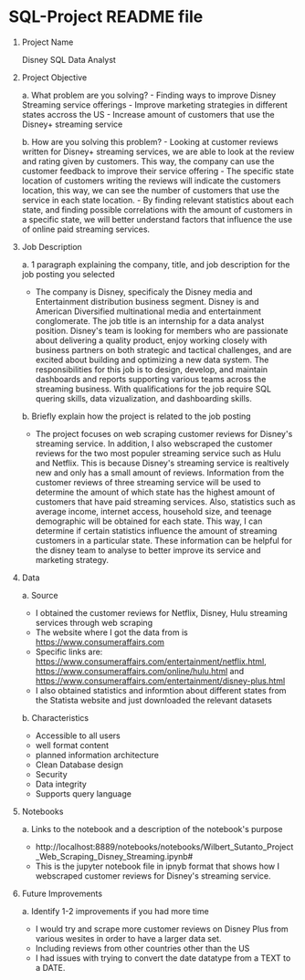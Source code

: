 # SQL-Project README file 

1. Project Name

   Disney SQL Data Analyst

2. Project Objective

    a. What problem are you solving?
       - Finding ways to improve Disney Streaming service offerings
       - Improve marketing strategies in different states accross the US
       - Increase amount of customers that use the Disney+ streaming service 
       
    b. How are you solving this problem?
       - Looking at customer reviews written for Disney+ streaming services, we are able to look at the review and rating given by customers.
         This way, the company can use the customer feedback to improve their service offering
       - The specific state location of customers writing the reviews will indicate the customers location,
         this way, we can see the number of customers that use the service in each state location. 
       - By finding relevant statistics about each state, and finding possible correlations with the amount of customers in a specific state,
         we will better understand factors that influence the use of online paid streaming services.
    
3. Job Description

    a. 1 paragraph explaining the company, title, and job description for the job posting you selected
    
      - The company is Disney, specificaly the Disney media and Entertainment distribution business segment. 
        Disney is and American Diversified multinational media and entertainment conglomerate. The job title 
        is an internship for a data analyst position. Disney's team is looking for members who are passionate 
        about delivering a quality product, enjoy working closely with business partners on both strategic and 
        tactical challenges, and are excited about building and optimizing a new data system. The responsibilities 
        for this job is to design, develop, and maintain dashboards and reports supporting various teams across 
        the streaming business. With qualifications for the job require SQL quering skills, data vizualization, 
        and dashboarding skills. 
        
     
    b. Briefly explain how the project is related to the job posting
    
    - The project focuses on web scraping customer reviews for Disney's streaming service. In addition,
      I also webscraped the customer reviews for the two most populer streaming service such as Hulu and 
      Netflix. This is because Disney's streaming service is realtively new and only has a small amount of reviews. 
      Information from the customer reviews of three streaming service will be used to determine the amount of 
      which state has the highest amount of customers that have paid streaming services. Also, statistics such as 
      average income, internet access, household size, and teenage demographic will be obtained for each state. 
      This way, I can determine if certain statistics influence the amount of streaming customers in a particular state.
      These information can be helpful for the disney team to analyse to better improve its service and marketing strategy. 
       
4. Data

    a. Source
     - I obtained the customer reviews for Netflix, Disney, Hulu streaming services through web scraping
     - The website where I got the data from is https://www.consumeraffairs.com
     - Specific links are: https://www.consumeraffairs.com/entertainment/netflix.html, https://www.consumeraffairs.com/online/hulu.html
       and https://www.consumeraffairs.com/entertainment/disney-plus.html 
     - I also obtained statistics and informtion about different states from the Statista website and just downloaded the relevant datasets
    
    b. Characteristics
     - Accessible to all users
     - well format content
     - planned information architecture 
     - Clean Database design
     - Security
     - Data integrity 
     - Supports query language 
    
5. Notebooks

    a. Links to the notebook and a description of the notebook's purpose
    
    - http://localhost:8889/notebooks/notebooks/Wilbert_Sutanto_Project_Web_Scraping_Disney_Streaming.ipynb#
    - This is the jupyter notebook file in ipnyb format that shows how I webscraped customer reviews for Disney's streaming service.

    
    
6. Future Improvements

    a. Identify 1-2 improvements if you had more time
    - I would try and scrape more customer reviews on Disney Plus from various wesites in order to have a larger data set.
    - Including reviews from other countries other than the US 
    - I had issues with trying to convert the date datatype from a TEXT to a DATE. 
   
    
    
    
    
